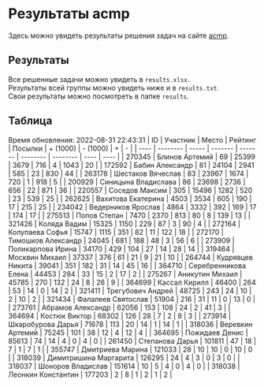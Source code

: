 # Результаты acmp
Здесь можно увидеть результаты решения задач на сайте [acmp](https://acmp.ru). 

## Результаты
Все решенные задачи можно увидеть в `results.xlsx`.  
Результаты всей группы можно увидеть ниже и в `results.txt`.  
Свои результаты можно посмотреть в папке `results`.

## Таблица
Время обновления: 2022-08-31 22:43:31
| ID   | Участник | Место | Рейтинг | Посылки | + (1000) | - (1000) | +    | -    |
| ---- | -------- | ----- | ------- | ------- | -------- | -------- | ---- | ---- |
| 270345 | Блинов Артемий | 69 | 25399 | 3679 | 716 | 4 | 1043 | 20 |
| 172592 | Бабин Александр | 81 | 24104 | 2941 | 585 | 23 | 830 | 44 |
| 263178 | Шестаков Вячеслав | 83 | 23967 | 1674 | 720 | 1 | 918 | 5 |
| 200929 | Синицына Владислава | 86 | 23698 | 2736 | 656 | 22 | 871 | 36 |
| 220557 | Соседов Максим | 305 | 15496 | 1282 | 520 | 23 | 539 | 25 |
| 262625 | Вахитова Екатерина | 4503 | 3534 | 605 | 190 | 17 | 215 | 25 |
| 234042 | Ведерников Ярослав | 4864 | 3332 | 392 | 169 | 17 | 174 | 17 |
| 275513 | Попов Степан | 7470 | 2370 | 813 | 80 | 8 | 139 | 13 |
| 321426 | Коляда Вадим | 15325 | 1150 | 229 | 87 | 3 | 90 | 4 |
| 272164 | Колупаева Софья | 15747 | 1115 | 351 | 82 | 11 | 122 | 18 |
| 272170 | Тимошков Александр | 24045 | 681 | 188 | 48 | 3 | 56 | 6 |
| 273909 | Поликарпова Ирина | 34170 | 429 | 104 | 27 | 14 | 28 | 14 |
| 319464 | Москвин Михаил | 37337 | 376 | 61 | 21 | 9 | 21 | 10 |
| 264744 | Кудрявцев Никита | 39041 | 351 | 182 | 31 | 14 | 45 | 16 |
| 364710 | Серебренникова Елена | 44453 | 284 | 33 | 15 | 2 | 17 | 2 |
| 275267 | Аникутин Михаил | 45785 | 270 | 132 | 24 | 8 | 26 | 9 |
| 364699 | Кассал Кирилл | 46400 | 264 | 53 | 14 | 0 | 14 | 2 |
| 321411 | Трегубович Андрей | 48725 | 243 | 24 | 10 | 2 | 10 | 2 |
| 321434 | Фалалеев Святослав | 51904 | 216 | 31 | 11 | 0 | 13 | 0 |
| 273761 | Абрамов Александр | 62056 | 153 | 108 | 24 | 2 | 41 | 3 |
| 364694 | Костюк Виктор | 68302 | 126 | 28 | 7 | 2 | 8 | 3 |
| 273914 | Шкаробурова Дарья | 71678 | 113 | 20 | 14 | 1 | 14 | 1 |
| 318036 | Веревкин Артемий | 75245 | 101 | 38 | 12 | 4 | 12 | 4 |
| 364695 | Пожидаев Денис | 85613 | 74 | 14 | 4 | 0 | 4 | 0 |
| 261450 | Степанова Дарья | 101811 | 47 | 18 | 7 | 1 | 7 | 1 |
| 355747 | Дмитриева Марина | 121033 | 28 | 10 | 10 | 0 | 10 | 0 |
| 318039 | Димитришина Маргарита | 126295 | 24 | 4 | 3 | 0 | 3 | 0 |
| 318037 | Шоноров Владислав | 151614 | 10 | 5 | 4 | 0 | 4 | 0 |
| 318038 | Леонкин Константин | 177203 | 2 | 8 | 1 | 2 | 1 | 2 |
